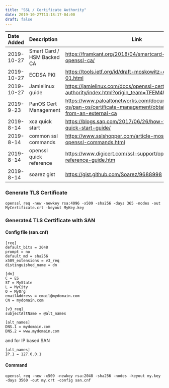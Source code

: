 ```yaml
---
title: "SSL / Certificate Authority"
date: 2019-10-27T13:18:17-04:00
draft: false
---
```


|Date Added|Description|Link|
|:---|:---|---|
|2019-10-27|Smart Card / HSM Backed CA | https://framkant.org/2018/04/smartcard-hsm-backed-openssl-ca/ |
|2019-10-27|ECDSA PKI | https://tools.ietf.org/id/draft-moskowitz-ecdsa-pki-01.html|
|2019-10-27|Jamielinux guide |https://jamielinux.com/docs/openssl-certificate-authority/index.html?origin_team=TFEM4UUP7|
|2019-9-23|PanOS Cert Management|https://www.paloaltonetworks.com/documentation/71/pan-os/pan-os/certificate-management/obtain-a-certificate-from-an-external-ca|
|2019-8-14|xca quick start|https://blogs.sap.com/2017/06/26/how-to-guide-xca-quick-start-guide/|
|2019-8-14|common ssl commands|https://www.sslshopper.com/article-most-common-openssl-commands.html|
|2019-8-14|openssl quick reference|https://www.digicert.com/ssl-support/openssl-quick-reference-guide.htm|
|2019-8-14|soarez gist| https://gist.github.com/Soarez/9688998|


### Generate TLS Certificate
```
openssl req -new -newkey rsa:4096 -x509 -sha256 -days 365 -nodes -out MyCertificate.crt -keyout MyKey.key
```


### Generate4 TLS Certificate with SAN

#### Config file (san.cnf)
```
[req]
default_bits = 2048
prompt = no
default_md = sha256
x509_extensions = v3_req
distinguished_name = dn

[dn]
C = ES
ST = MyState
L = MyCity
O = MyOrg
emailAddress = email@mydomain.com
CN = mydomain.com

[v3_req]
subjectAltName = @alt_names

[alt_names]
DNS.1 = mydomain.com
DNS.2 = www.mydomain.com
```

and for IP based SAN
```
[alt_names]
IP.1 = 127.0.0.1
```

#### Command
```
openssl req -new -x509 -newkey rsa:2048 -sha256 -nodes -keyout my.key -days 3560 -out my.crt -config san.cnf
```
